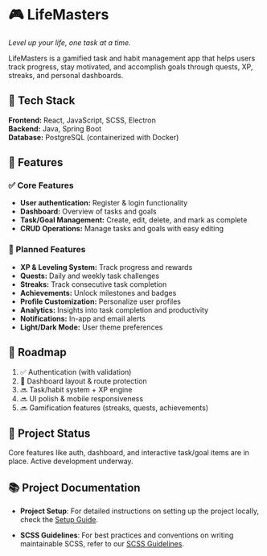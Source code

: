 # 🎮 LifeMasters  
*Level up your life, one task at a time.*

LifeMasters is a gamified task and habit management app that helps users track progress, stay motivated, and accomplish goals through quests, XP, streaks, and personal dashboards.  

## 🧰 Tech Stack  

**Frontend:** React, JavaScript, SCSS, Electron  
**Backend:** Java, Spring Boot  
**Database:** PostgreSQL (containerized with Docker)  

## 🎯 Features

### ✅ Core Features
- **User authentication:** Register & login functionality
- **Dashboard:** Overview of tasks and goals
- **Task/Goal Management:** Create, edit, delete, and mark as complete
- **CRUD Operations:** Manage tasks and goals with easy editing

### 🧩 Planned Features
- **XP & Leveling System:** Track progress and rewards
- **Quests:** Daily and weekly task challenges
- **Streaks:** Track consecutive task completion
- **Achievements:** Unlock milestones and badges
- **Profile Customization:** Personalize user profiles
- **Analytics:** Insights into task completion and productivity
- **Notifications:** In-app and email alerts
- **Light/Dark Mode:** User theme preferences  

## 📅 Roadmap  
1. ✅ Authentication (with validation)  
2. 🚧 Dashboard layout & route protection  
3. 🔜 Task/habit system + XP engine  
4. 🔜 UI polish & mobile responsiveness  
5. 🔜 Gamification features (streaks, quests, achievements)  

## 🚧 Project Status  
Core features like auth, dashboard, and interactive task/goal items are in place. Active development underway.  

## 📚 Project Documentation  

- **Project Setup**: For detailed instructions on setting up the project locally, check the [Setup Guide](docs/setup-guide.md).  

- **SCSS Guidelines**: For best practices and conventions on writing maintainable SCSS, refer to our [SCSS Guidelines](docs/scss-guidelines.md).  

